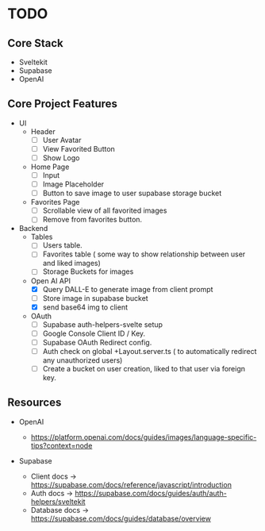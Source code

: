# TODO 


## Core Stack
- Sveltekit
- Supabase
- OpenAI 

## Core Project Features 
- UI
  - Header
    - [ ] User Avatar
    - [ ] View Favorited Button
    - [ ] Show Logo

  - Home Page
    - [ ] Input
    - [ ] Image Placeholder
    - [ ] Button to save image to user supabase storage bucket

  - Favorites Page
    - [ ] Scrollable view of all favorited images
    - [ ] Remove from favorites button.
- Backend
  - Tables
    - [ ] Users table.
    - [ ] Favorites table ( some way to show relationship between user and liked images)
    - [ ] Storage Buckets for images
  - Open AI API
    - [X] Query DALL-E to generate image from client prompt
    - [ ] Store image in supabase bucket
    - [X] send base64 img to client
  - OAuth
    - [ ] Supabase auth-helpers-svelte setup
    - [ ] Google Console Client ID / Key.
    - [ ] Supabase OAuth Redirect config.
    - [ ] Auth check on global +Layout.server.ts ( to automatically redirect any unauthorized users)
    - [ ] Create a bucket on user creation, liked to that user via foreign key.
  
## Resources 

- OpenAI
  - https://platform.openai.com/docs/guides/images/language-specific-tips?context=node

- Supabase
  - Client docs -> https://supabase.com/docs/reference/javascript/introduction
  - Auth docs -> https://supabase.com/docs/guides/auth/auth-helpers/sveltekit
  - Database docs -> https://supabase.com/docs/guides/database/overview